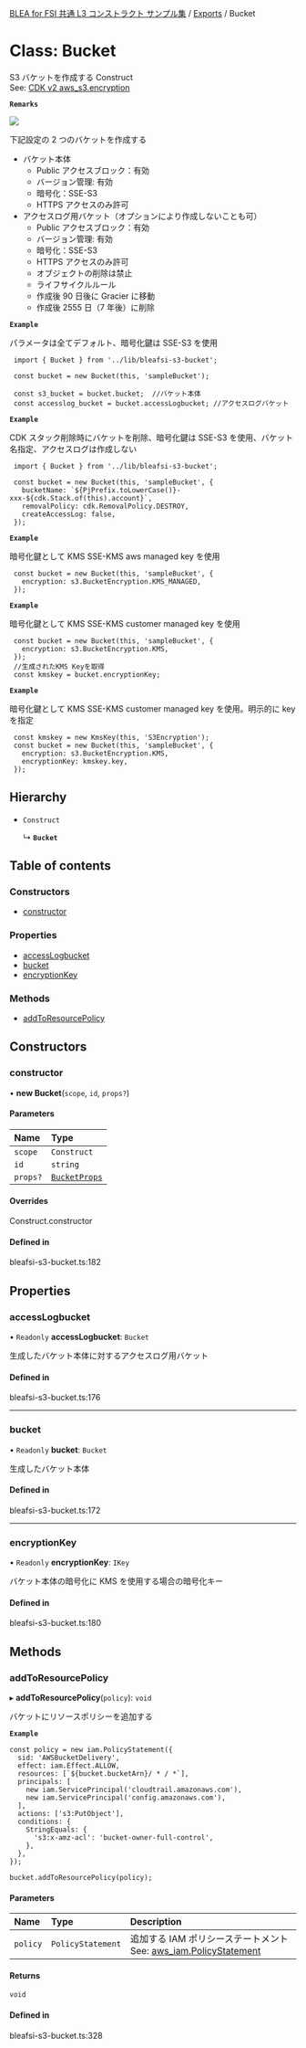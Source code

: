 [BLEA for FSI 共通 L3 コンストラクト サンプル集](../README.md) / [Exports](../modules.md) / Bucket

# Class: Bucket

S3 バケットを作成する Construct <br>
See: [CDK v2 aws_s3.encryption](https://docs.aws.amazon.com/cdk/api/v2/docs/aws-cdk-lib.aws_s3.Bucket.html#encryption)

**`Remarks`**

<img src="../media/Bucket.png">

下記設定の 2 つのバケットを作成する

- バケット本体
  - Public アクセスブロック：有効
  - バージョン管理: 有効
  - 暗号化：SSE-S3
  - HTTPS アクセスのみ許可
- アクセスログ用バケット（オプションにより作成しないことも可）
  - Public アクセスブロック：有効
  - バージョン管理: 有効
  - 暗号化：SSE-S3
  - HTTPS アクセスのみ許可
  - オブジェクトの削除は禁止
  - ライフサイクルルール
  - 作成後 90 日後に Gracier に移動
  - 作成後 2555 日（7 年後）に削除

**`Example`**

パラメータは全てデフォルト、暗号化鍵は SSE-S3 を使用

```
 import { Bucket } from '../lib/bleafsi-s3-bucket';

 const bucket = new Bucket(this, 'sampleBucket');

 const s3_bucket = bucket.bucket;  //バケット本体
 const accesslog_bucket = bucket.accessLogbucket; //アクセスログバケット
```

**`Example`**

CDK スタック削除時にバケットを削除、暗号化鍵は SSE-S3 を使用、バケット名指定、アクセスログは作成しない

```
 import { Bucket } from '../lib/bleafsi-s3-bucket';

 const bucket = new Bucket(this, 'sampleBucket', {
   bucketName: `${PjPrefix.toLowerCase()}-xxx-${cdk.Stack.of(this).account}`,
   removalPolicy: cdk.RemovalPolicy.DESTROY,
   createAccessLog: false,
 });
```

**`Example`**

暗号化鍵として KMS SSE-KMS aws managed key を使用

```
 const bucket = new Bucket(this, 'sampleBucket', {
   encryption: s3.BucketEncryption.KMS_MANAGED,
 });
```

**`Example`**

暗号化鍵として KMS SSE-KMS customer managed key を使用

```
 const bucket = new Bucket(this, 'sampleBucket', {
   encryption: s3.BucketEncryption.KMS,
 });
 //生成されたKMS Keyを取得
 const kmskey = bucket.encryptionKey;
```

**`Example`**

暗号化鍵として KMS SSE-KMS customer managed key を使用。明示的に key を指定

```
 const kmskey = new KmsKey(this, 'S3Encryption');
 const bucket = new Bucket(this, 'sampleBucket', {
   encryption: s3.BucketEncryption.KMS,
   encryptionKey: kmskey.key,
 });
```

## Hierarchy

- `Construct`

  ↳ **`Bucket`**

## Table of contents

### Constructors

- [constructor](Bucket.md#constructor)

### Properties

- [accessLogbucket](Bucket.md#accesslogbucket)
- [bucket](Bucket.md#bucket)
- [encryptionKey](Bucket.md#encryptionkey)

### Methods

- [addToResourcePolicy](Bucket.md#addtoresourcepolicy)

## Constructors

### constructor

• **new Bucket**(`scope`, `id`, `props?`)

#### Parameters

| Name     | Type                                          |
| :------- | :-------------------------------------------- |
| `scope`  | `Construct`                                   |
| `id`     | `string`                                      |
| `props?` | [`BucketProps`](../interfaces/BucketProps.md) |

#### Overrides

Construct.constructor

#### Defined in

bleafsi-s3-bucket.ts:182

## Properties

### accessLogbucket

• `Readonly` **accessLogbucket**: `Bucket`

生成したバケット本体に対するアクセスログ用バケット

#### Defined in

bleafsi-s3-bucket.ts:176

---

### bucket

• `Readonly` **bucket**: `Bucket`

生成したバケット本体

#### Defined in

bleafsi-s3-bucket.ts:172

---

### encryptionKey

• `Readonly` **encryptionKey**: `IKey`

バケット本体の暗号化に KMS を使用する場合の暗号化キー

#### Defined in

bleafsi-s3-bucket.ts:180

## Methods

### addToResourcePolicy

▸ **addToResourcePolicy**(`policy`): `void`

バケットにリソースポリシーを追加する

**`Example`**

```
const policy = new iam.PolicyStatement({
  sid: 'AWSBucketDelivery',
  effect: iam.Effect.ALLOW,
  resources: [`${bucket.bucketArn}/ * / *`],
  principals: [
    new iam.ServicePrincipal('cloudtrail.amazonaws.com'),
    new iam.ServicePrincipal('config.amazonaws.com'),
  ],
  actions: ['s3:PutObject'],
  conditions: {
    StringEquals: {
      's3:x-amz-acl': 'bucket-owner-full-control',
    },
  },
});

bucket.addToResourcePolicy(policy);
```

#### Parameters

| Name     | Type              | Description                                                                                                                                              |
| :------- | :---------------- | :------------------------------------------------------------------------------------------------------------------------------------------------------- |
| `policy` | `PolicyStatement` | 追加する IAM ポリシーステートメント See: [aws_iam.PolicyStatement](https://docs.aws.amazon.com/cdk/api/v2/docs/aws-cdk-lib.aws_iam.PolicyStatement.html) |

#### Returns

`void`

#### Defined in

bleafsi-s3-bucket.ts:328

